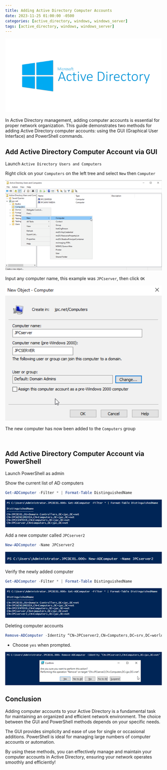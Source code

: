 ```yaml
---
title: Adding Active Directory Computer Accounts 
date: 2023-11-25 01:00:00 -0500
categories: [active_directory, windows, windows_server]
tags: [active_directory, windows, windows_server]
---
```


![install_ad_ds0](/assets/img/posts/2023/install_active_directory_domain_services/install_ad_ds0.png)


In Active Directory management, adding computer accounts is essential for proper network organization. This guide demonstrates two methods for adding Active Directory computer accounts: using the GUI (Graphical User Interface) and PowerShell commands.


## Add Active Directory Computer Account via GUI

Launch `Active Directory Users and Computers`

Right click on your `Computers` on the left tree and select `New` then `Computer`

![add_computer_gui0](/assets/img/posts/2023/adding_active_directory_computer_accounts/add_computer_gui0.png)

Input any computer name, this example was `JPCserver`, then click `OK`

![add_computer_gui1](/assets/img/posts/2023/adding_active_directory_computer_accounts/add_computer_gui1.png)

The new computer has now been added to the `Computers` group

<br>

## Add Active Directory Computer Account via PowerShell

Launch PowerShell as admin

Show the current list of AD computers

```powershell
Get-ADComputer -Filter * | Format-Table DistinguishedName
```

![add_computer_powershell0](/assets/img/posts/2023/adding_active_directory_computer_accounts/add_computer_powershell0.png)

Add a new computer called `JPCserver2`

```powershell
New-ADComputer -Name JPCserver2
```

![add_computer_powershell1](/assets/img/posts/2023/adding_active_directory_computer_accounts/add_computer_powershell1.png)

Verify the newly added computer

```powershell
Get-ADComputer -Filter * | Format-Table DistinguishedName
```

![add_computer_powershell2](/assets/img/posts/2023/adding_active_directory_computer_accounts/add_computer_powershell2.png)


Deleting computer accounts


```powershell
Remove-ADComputer -Identity “CN=JPCserver2,CN=Computers,DC=srv,DC=world”
```

- Choose `yes` when prompted.

![add_computer_powershell3](/assets/img/posts/2023/adding_active_directory_computer_accounts/add_computer_powershell3.png)



## Conclusion

Adding computer accounts to your Active Directory is a fundamental task for maintaining an organized and efficient network environment. The choice between the GUI and PowerShell methods depends on your specific needs.

The GUI provides simplicity and ease of use for single or occasional additions. PowerShell is ideal for managing large numbers of computer accounts or automation.

By using these methods, you can effectively manage and maintain your computer accounts in Active Directory, ensuring your network operates smoothly and efficiently!